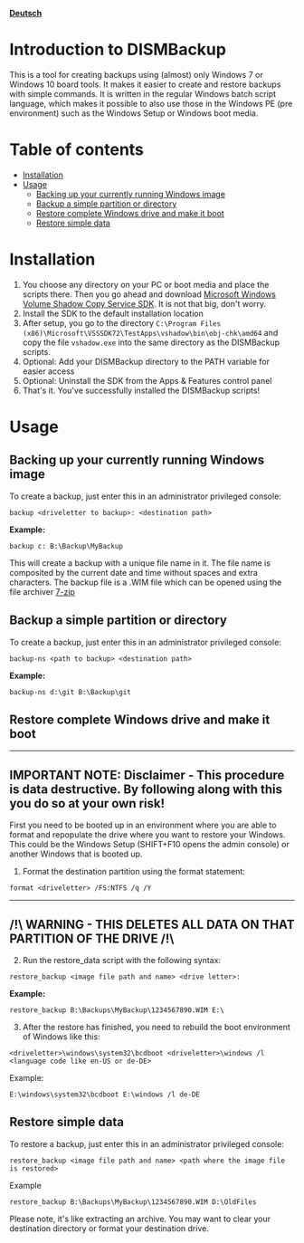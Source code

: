 **[Deutsch](LIESMICH.md)**

# Introduction to DISMBackup
This is a tool for creating backups using (almost) only Windows 7 or Windows 10 board tools. It makes it easier to create and restore backups with simple commands. It is written in the regular Windows batch script language, which makes it possible to also use those in the Windows PE (pre environment) such as the Windows Setup or Windows boot media.

# Table of contents
* [Installation](##Installation)
* [Usage](##Usage)
    * [Backing up your currently running Windows image](##Backing%20up%20your%20currently%20running%20Windows%20image)
    * [Backup a simple partition or directory](##Backup%20a%20simple%20partition%20or%20directory)
    * [Restore complete Windows drive and make it boot](##Restore%20complete%20Windows%20drive%20and%20make%20it%20boot)
    * [Restore simple data](##Restore%20simple%20data)

# Installation
1. You choose any directory on your PC or boot media and place the scripts there. Then you go ahead and download [Microsoft Windows Volume Shadow Copy Service SDK](https://www.microsoft.com/en-us/download/details.aspx?id=23490). It is not that big, don't worry.
2. Install the SDK to the default installation location
3. After setup, you go to the directory `C:\Program Files (x86)\Microsoft\VSSSDK72\TestApps\vshadow\bin\obj-chk\amd64` and copy the file `vshadow.exe` into the same directory as the DISMBackup scripts.
4. Optional: Add your DISMBackup directory to the PATH variable for easier access
5. Optional: Uninstall the SDK from the Apps & Features control panel
6. That's it. You've successfully installed the DISMBackup scripts!

# Usage
## Backing up your currently running Windows image
To create a backup, just enter this in an administrator privileged console:
```
backup <driveletter to backup>: <destination path>
```
**Example:**
```
backup c: B:\Backup\MyBackup
```
This will create a backup with a unique file name in it. The file name is composited by the current date and time without spaces and extra characters. The backup file is a .WIM file which can be opened using the file archiver [7-zip](ttps://www.7-zip.org/)
## Backup a simple partition or directory
To create a backup, just enter this in an administrator privileged console:
```
backup-ns <path to backup> <destination path>
```
**Example:**
```
backup-ns d:\git B:\Backup\git
```
## Restore complete Windows drive and make it boot
---
**IMPORTANT NOTE: Disclaimer - This procedure is data destructive. By following along with this you do so at your own risk!**
---
First you need to be booted up in an environment where you are able to format and repopulate the drive where you want to restore your Windows. This could be the Windows Setup (SHIFT+F10 opens the admin console) or another Windows that is booted up.

1. Format the destination partition using the format statement:
```
format <driveletter> /FS:NTFS /q /Y
```
---
**/!\ WARNING - THIS DELETES ALL DATA ON THAT PARTITION OF THE DRIVE /!\\**
---
2. Run the restore_data script with the following syntax:
```
restore_backup <image file path and name> <drive letter>:
```
**Example:**
```
restore_backup B:\Backups\MyBackup\1234567890.WIM E:\
```
3. After the restore has finished, you need to rebuild the boot environment of Windows like this:
```
<driveletter>\windows\system32\bcdboot <driveletter>\windows /l <language code like en-US or de-DE>
```
Example:
```
E:\windows\system32\bcdboot E:\windows /l de-DE
```
## Restore simple data
To restore a backup, just enter this in an administrator privileged console:
```
restore_backup <image file path and name> <path where the image file is restored>
```
Example
```
restore_backup B:\Backups\MyBackup\1234567890.WIM D:\OldFiles
```
Please note, it's like extracting an archive. You may want to clear your destination directory or format your destination drive.